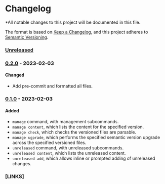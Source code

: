 <!--
  !! THIS FILE IS MAINTAINED USING THE CHANGELOGGER TOOL.
  !! MODIFICATION OF THIS FILE BY HAND MAY BREAK USAGE WITH THE CHANGELOGGER TOOL.
-->
# Changelog
*All notable changes to this project will be documented in this file.

The format is based on [Keep a Changelog](https://keepachangelog.com/en/1.0.0/),
and this project adheres to [Semantic Versioning](https://semver.org/spec/v2.0.0.html).

### [Unreleased]

### [0.2.0] - 2023-02-03

#### Changed
- Add pre-commit and formatted all files.

### [0.1.0] - 2023-02-03

#### Added
- `manage` command, with management subcommands.
- `manage content`, which lists the content for the specified version.
- `manage check`, which checks the versioned files are parsable.
- `manage ugprade`, which performs the specified semantic version upgrade across the specified versioned files.
- `unreleased` command, with unreleased subcommands.
- `unreleased content`, which lists the unreleased content.
- `unreleased add`, which allows inline or prompted adding of unreleased changes.

### [LINKS]

[Unreleased]: https://github.com/award28/changelogger/compare/0.2.1...HEAD
[0.2.1]: https://github.com/award28/changelogger/compare/0.2.0...0.2.1
[0.2.0]: https://github.com/award28/changelogger/compare/0.1.0...0.2.0
[0.1.0]: https://github.com/award28/changelogger/commit/fc688488620df4fe014c9d1b55782b75a674fa15
